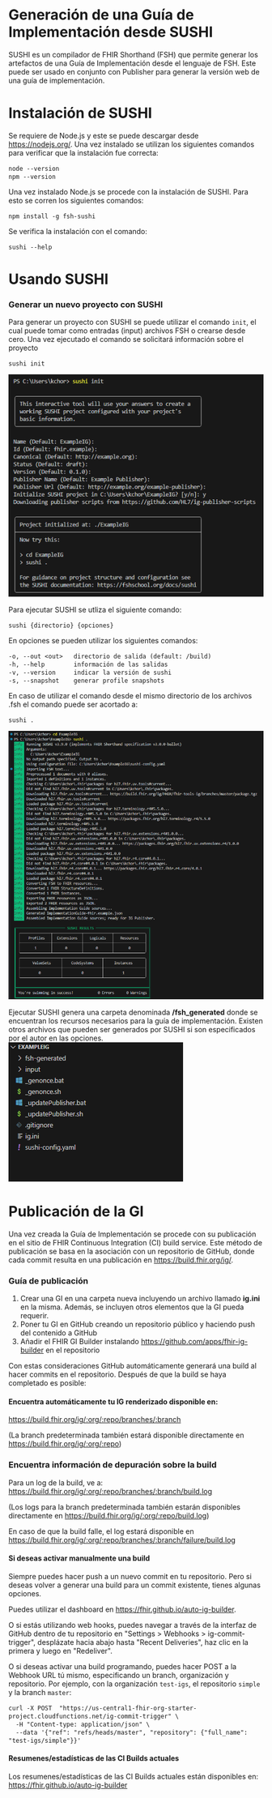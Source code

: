 # Generación de una Guía de Implementación desde SUSHI
SUSHI es un compilador de FHIR Shorthand (FSH) que permite generar los artefactos de una Guía de Implementación desde el lenguaje de FSH. Este puede ser usado en conjunto con Publisher para generar la versión web de una guía de implementación.

# Instalación de SUSHI
Se requiere de Node.js y este se puede descargar desde https://nodejs.org/. Una vez instalado se utilizan los siguientes comandos para verificar que la instalación fue correcta:
```
node --version
npm --version
 ```
Una vez instalado Node.js se procede con la instalación de SUSHI. Para esto se corren los siguientes comandos:
```
npm install -g fsh-sushi
```
Se verifica la instalación con el comando:
```
sushi --help
```
# Usando SUSHI

### Generar un nuevo proyecto con SUSHI
Para generar un proyecto con SUSHI se puede utilizar el comando ```init```, el cual puede tomar como entradas (input) archivos FSH o crearse desde cero. Una vez ejecutado el comando se solicitará información sobre el proyecto
```
sushi init
```
![SUSHI init](sushi_init.png)

Para ejecutar SUSHI se utliza el siguiente comando:
```
sushi {directorio} {opciones}
```
En opciones se pueden utilizar los siguientes comandos:
```
-o, --out <out>   directorio de salida (default: /build)
-h, --help        información de las salidas
-v, --version     indicar la versión de sushi
-s, --snapshot    generar profile snapshots
```
En caso de utilizar el comando desde el mismo directorio de los archivos .fsh el comando puede ser acortado a:
```
sushi .
```
![SUSHI](sushi_.png)

Ejecutar SUSHI genera una carpeta denominada **/fsh_generated** donde se encuentran los recursos necesarios para la guía de implementación. Existen otros archivos que pueden ser generados por SUSHI si son especificados por el autor en las opciones.
![SUSHI Output](sushi_output.png)

# Publicación de la GI
Una vez creada la Guía de Implementación se procede con su publicación en el sitio de FHIR Continuous Integration (CI) build service. Este método de publicación se basa en la asociación con un repositorio de GitHub, donde cada commit resulta en una publicación en https://build.fhir.org/ig/.

### Guía de publicación
1. Crear una GI en una carpeta nueva incluyendo un archivo llamado **ig.ini** en la misma. Además, se incluyen otros elementos que la GI pueda requerir.
2. Poner tu GI en GitHub creando un repositorio público y haciendo push del contenido a GitHub
3. Añadir el FHIR GI Builder instalando https://github.com/apps/fhir-ig-builder en el repositorio

Con estas consideraciones GitHub automáticamente generará una build al hacer commits en el repositorio. Después de que la build se haya completado es posible:
#### Encuentra automáticamente tu IG renderizado disponible en:
https://build.fhir.org/ig/:org/:repo/branches/:branch

(La branch predeterminada también estará disponible directamente en https://build.fhir.org/ig/:org/:repo)

### Encuentra información de depuración sobre la build
Para un log de la build, ve a: https://build.fhir.org/ig/:org/:repo/branches/:branch/build.log

(Los logs para la branch predeterminada también estarán disponibles directamente en https://build.fhir.org/ig/:org/:repo/build.log)

En caso de que la build falle, el log estará disponible en https://build.fhir.org/ig/:org/:repo/branches/:branch/failure/build.log

#### Si deseas activar manualmente una build
Siempre puedes hacer push a un nuevo commit en tu repositorio. Pero si deseas volver a generar una build para un commit existente, tienes algunas opciones.

Puedes utilizar el dashboard en https://fhir.github.io/auto-ig-builder.

O si estás utilizando web hooks, puedes navegar a través de la interfaz de GitHub dentro de tu repositorio en "Settings > Webhooks > ig-commit-trigger", desplázate hacia abajo hasta "Recent Deliveries", haz clic en la primera y luego en "Redeliver".

O si deseas activar una build programando, puedes hacer POST a la Webhook URL tú mismo, especificando un branch, organización y repositorio. Por ejemplo, con la organización ```test-igs```, el repositorio ```simple``` y la branch ```master```:
```
curl -X POST  "https://us-central1-fhir-org-starter-project.cloudfunctions.net/ig-commit-trigger" \
  -H "Content-type: application/json" \
  --data '{"ref": "refs/heads/master", "repository": {"full_name": "test-igs/simple"}}'
```
#### Resumenes/estadísticas de las CI Builds actuales
Los resumenes/estadísticas de las CI Builds actuales están disponibles en: https://fhir.github.io/auto-ig-builder

